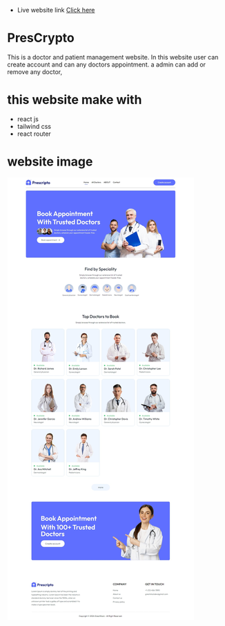 * Live website link [Click here](https://serene-crumble-e9ce54.netlify.app/)

# PresCrypto

This is  a doctor and patient management website. In this website user can create account and can any doctors appointment. a admin can add or remove any doctor,

# this website make with
* react js
* tailwind css
* react router

# website image
<img src="/public/ss.jpeg" />